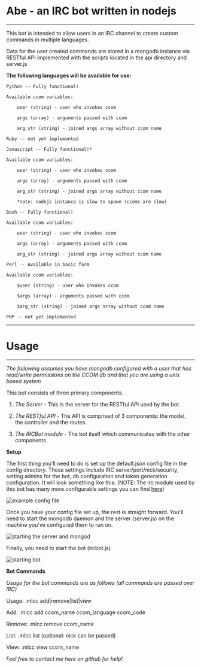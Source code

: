 Abe - an IRC bot written in nodejs
==================================
***

This bot is intended to allow users in an IRC channel to create custom commands in multiple languages.

Data for the user created commands are stored in a mongodb instance via RESTful API implemented with the scripts located in the api directory and server.js

**The following languages will be available for use:**
```
Python -- Fully functional!

Available ccom variables:

    user (string) - user who invokes ccom

    args (array) - arguments passed with ccom

    arg_str (string) - joined args array without ccom name
```

```
Ruby -- not yet implemented
```
```
Javascript -- Fully functional!*

Available ccom variables:

    user (string) - user who invokes ccom

    args (array) - arguments passed with ccom

    arg_str (string) - joined args array without ccom name

    *note: nodejs instance is slow to spawn (ccoms are slow)
```
```
Bash -- Fully functional!

Available ccom variables:

    user (string) - user who invokes ccom

    args (array) - arguments passed with ccom

    arg_str (string) - joined args array without ccom name

```
```
Perl -- Available in basic form

Available ccom variables:

    $user (string) - user who invokes ccom

    $args (array) - arguments passed with ccom

    $arg_str (string) - joined args array without ccom name
```
```
PHP -- not yet implemented

```
***
Usage
======
***
*The following assumes you have mongodb configured with a user that has read/write permissions on the CCOM db and that you are using a unix based system*

This bot consists of three primary components.

1. *The Server* - This is the server for the RESTful API used by the bot.

2. *The RESTful API* - The API is comprised of 3 components: the model, the controller and the routes.

3. *The IRCBot module* - The bot itself which communicates with the other components.

**Setup**

The first thing you'll need to do is set up the default.json config file in the config directory. These settings include IRC server/port/nick/security, setting admins for the bot, db configuration and token generation configuration. It will look something like this: \(NOTE: The irc module used by this bot has many more configurable settings you can find [here](https://www.npmjs.com/package/irc)\)

![example config file](https://i.imgur.com/9KEG5nZ.png)

Once you have your config file set up, the rest is straight forward. You'll need to start the mongodb daemon and the server (server.js) on the machine you've configured them to run on.

![starting the server and mongod](https://i.imgur.com/f9YslF1.png)

Finally, you need to start the bot \(ircbot.js\)

![starting bot](https://i.imgur.com/IxzT7OR.png)

**Bot Commands**

*Usage for the bot commands are as follows (all commands are passed over IRC)*

Usage: .mlcc add|remove|list|view

Add: .mlcc add ccom_name ccom_language ccom_code

Remove: .mlcc remove ccom_name

List: .mlcc list \(optional: nick can be passed\)

View: .mlcc view ccom_name

*Feel free to contact me here on github for help!*
